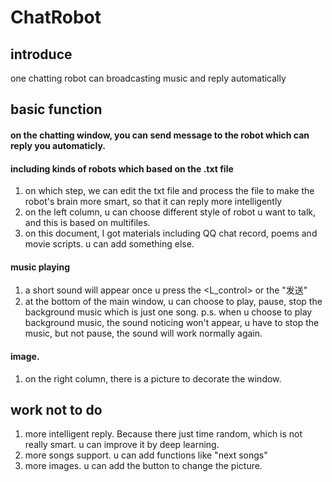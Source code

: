 # ChatRobot
## introduce
one chatting robot can broadcasting music and reply automatically

## basic function
#### on the chatting window, you can send message to the robot which can reply you automaticly.
#### including kinds of robots which based on the .txt file
  1. on which step, we can edit the txt file and process the file to make the robot's brain more smart, so that it can reply more intelligently
  2. on the left column, u can choose different style of robot u want to talk, and this is based on multifiles.
  3. on this document, I got materials including QQ chat record, poems and movie scripts. u can add something else.
#### music playing
  1. a short sound will appear once u press the <L_control> or the "发送"
  2. at the bottom of the main window, u can choose to play, pause, stop the background music which is just one song.
  p.s. when u choose to play background music, the sound noticing won't appear, u have to stop the music, but not pause, the sound will work normally again.
#### image.
  1. on the right column, there is a picture to decorate the window. 

## work not to do
  1. more intelligent reply. Because there just time random, which is not really smart. u can improve it by deep learning.
  2. more songs support. u can add functions like "next songs"
  3. more images. u can add the button to change the picture.
